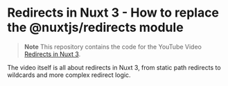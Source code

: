 # Redirects in Nuxt 3 - How to replace the @nuxtjs/redirects module

> **Note**
> This repository contains the code for the YouTube Video [Redirects in Nuxt 3](https://youtu.be/ALQcCDEusjI).

The video itself is all about redirects in Nuxt 3, from static path redirects to wildcards and more complex redirect logic.